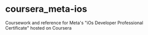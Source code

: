 # coursera_meta-ios
Coursework and reference for Meta's "iOs Developer Professional Certificate" hosted on Coursera
